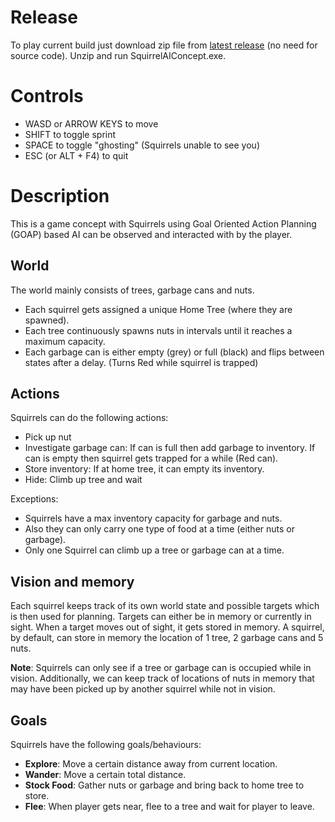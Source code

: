 # Release
To play current build just download zip file from [latest release](https://github.com/JonathanMcIntosh0/SquirrelAIConcept/releases/latest) 
(no need for source code). Unzip and run SquirrelAIConcept.exe. 

# Controls

- WASD or ARROW KEYS to move
- SHIFT to toggle sprint
- SPACE to toggle "ghosting" (Squirrels unable to see you)
- ESC (or ALT + F4) to quit

# Description

This is a game concept with Squirrels using Goal Oriented Action Planning (GOAP) based AI can be observed and interacted with by the player.

## World
The world mainly consists of trees, garbage cans and nuts.
- Each squirrel gets assigned a unique Home Tree (where they are spawned).
- Each tree continuously spawns nuts in intervals until it reaches a maximum capacity.
- Each garbage can is either empty (grey) or full (black) and flips between states after a delay. (Turns Red while squirrel is trapped)

## Actions
Squirrels can do the following actions:
- Pick up nut
- Investigate garbage can: If can is full then add garbage to inventory. If can is empty then squirrel gets trapped for a while (Red can).
- Store inventory: If at home tree, it can empty its inventory.
- Hide: Climb up tree and wait

Exceptions:
- Squirrels have a max inventory capacity for garbage and nuts.
- Also they can only carry one type of food at a time (either nuts or garbage).
- Only one Squirrel can climb up a tree or garbage can at a time. 

## Vision and memory

Each squirrel keeps track of its own world state and possible targets which is then used for planning.
Targets can either be in memory or currently in sight.
When a target moves out of sight, it gets stored in memory.
A squirrel, by default, can store in memory the location of 1 tree, 2 garbage cans and 5 nuts.

**Note**: Squirrels can only see if a tree or garbage can is occupied while in vision. Additionally, we can keep track of locations of nuts in memory that may have been picked up by another squirrel while not in vision.

## Goals
Squirrels have the following goals/behaviours:
- **Explore**: Move a certain distance away from current location.
- **Wander**: Move a certain total distance.
- **Stock Food**: Gather nuts or garbage and bring back to home tree to store.
- **Flee**: When player gets near, flee to a tree and wait for player to leave.

